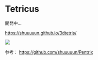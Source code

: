 # Tetricus

開発中...

https://shuuuuun.github.io/3dtetris/


<img src="https://shuuuuun.github.io/3dtetris/img/qr.png">


参考：
https://github.com/shuuuuun/Pentrix
